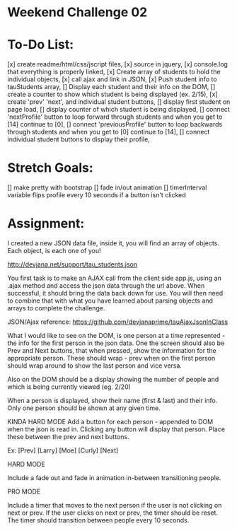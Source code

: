 Weekend Challenge 02
=============================

To-Do List:
===================================
[x] create readme/html/css/jscript files,
[x] source in jquery,
[x] console.log that everything is properly linked,
[x] Create array of students to hold the individual objects,
[x] call ajax and link in JSON,
[x] Push student info to tauStudents array,
[] Display each student and their info on the DOM,
[] create a counter to show which student is being displayed (ex. 2/15),
[x] create 'prev' 'next', and individual student buttons,
[] display first student on page load,
[] display counter of which student is being displayed,
[] connect 'nextProfile' button to loop forward through students and when you get to [14] continue to [0],
[] connect 'previousProfile' button to loop backwards through students and when you get  to [0] continue to [14],
[] connect individual student buttons to display their profile,

Stretch Goals:
==================================
[] make pretty with bootstrap
[] fade in/out animation
[] timerInterval variable flips profile every 10 seconds if a button isn't clicked



Assignment:
===================================
I created a new JSON data file, inside it, you will find an array of objects. Each object, is each one of you!

http://devjana.net/support/tau_students.json

You first task is to make an AJAX call from the client side app.js, using an .ajax method and access the json data through the url above. When successful, it should bring the data back down for use. You will then need to combine that with what you have learned about parsing objects and arrays to complete the challenge.

JSON/Ajax reference: https://github.com/devjanaprime/tauAjaxJsonInClass

What I would like to see on the DOM, is one person at a time represented - the info for the first person in the json data. One the screen should also be Prev and Next buttons, that when pressed, show the information for the appropriate person. These should wrap - prev when on the first person should wrap around to show the last person and vice versa.

Also on the DOM should be a display showing the number of people and which is being currently viewed (eg. 2/20)

When a person is displayed, show their name (first & last) and their info. Only one person should be shown at any given time.

KINDA HARD MODE
Add a button for each person - appended to DOM when the json is read in. Clicking any button will display that person. Place these between the prev and next buttons.

Ex: [Prev] [Larry] [Moe] [Curly] [Next]

HARD MODE

Include a fade out and fade in animation in-between transitioning people.

PRO MODE

Include a timer that moves to the next person if the user is not clicking on next or prev. If the user clicks on next or prev, the timer should be reset. The timer should transition between people every 10 seconds.
